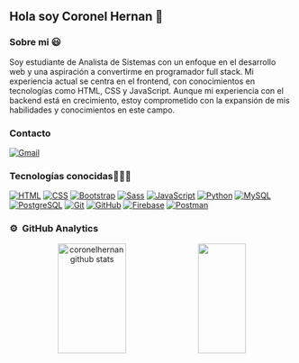 ## Hola soy Coronel Hernan 👋

### Sobre mi 😃

Soy estudiante de Analista de Sistemas con un enfoque en el desarrollo web y una aspiración a convertirme en programador full stack. Mi experiencia actual se centra en el frontend, con conocimientos en tecnologías como HTML, CSS y JavaScript. Aunque mi experiencia con el backend está en crecimiento, estoy comprometido con la expansión de mis habilidades y conocimientos en este campo.

### Contacto

[![Gmail](https://img.shields.io/badge/Gmail-D14836?style=for-the-badge&logo=gmail&logoColor=white)](mailto:hcoronel1996@gmail.com)

### Tecnologías conocidas👨🏻‍💻

[![HTML](https://skillicons.dev/icons?i=html)](https://skillicons.dev)
[![CSS](https://skillicons.dev/icons?i=css)](https://skillicons.dev)
[![Bootstrap](https://skillicons.dev/icons?i=bootstrap)](https://skillicons.dev)
[![Sass](https://skillicons.dev/icons?i=sass)](https://skillicons.dev)
[![JavaScript](https://skillicons.dev/icons?i=js)](https://skillicons.dev)
[![Python](https://skillicons.dev/icons?i=python)](https://skillicons.dev)
[![MySQL](https://skillicons.dev/icons?i=mysql)](https://skillicons.dev)
[![PostgreSQL](https://skillicons.dev/icons?i=postgresql)](https://skillicons.dev)
[![Git](https://skillicons.dev/icons?i=git)](https://skillicons.dev)
[![GitHub](https://skillicons.dev/icons?i=github)](https://skillicons.dev)
[![Firebase](https://skillicons.dev/icons?i=firebase)](https://skillicons.dev)
[![Postman](https://skillicons.dev/icons?i=postman)](https://skillicons.dev)

### ⚙️ &nbsp;GitHub Analytics

<div align="center">  
  <img width="49%" height="195px" src="https://github-readme-stats.vercel.app/api?username=coronelhernan&show_icons=true&count_private=true&hide_border=true&title_color=02D9F7FF&icon_color=02D9F7FF&text_color=c9d1d9&bg_color=0d1117" alt="coronelhernan github stats" /> 
  
  <img width="41%" height="195px" src="https://github-readme-stats.vercel.app/api/top-langs/?username=coronelhernan&layout=compact&hide_border=true&title_color=02D9F7FF&text_color=02D9F7FF&bg_color=0d1117" />
</div> 
